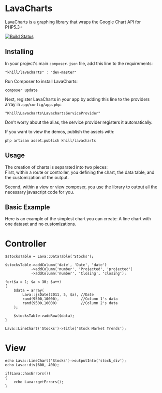 LavaCharts
==========

LavaCharts is a graphing library that wraps the Google Chart API for PHP5.3+


[![Build Status](https://travis-ci.org/kevinkhill/LavaCharts.png?branch=master)](https://travis-ci.org/kevinkhill/LavaCharts)
  
Installing
-----------
In your project's main ```composer.json``` file, add this line to the requirements:  

  ```
  "khill/lavacharts" : "dev-master"
  ```  

Run Composer to install LavaCharts:  

  ```
  composer update
  ```

Next, register LavaCharts in your app by adding this line to the providers array in ```app/config/app.php```:  

  ```
  "Khill\Lavacharts\LavachartsServiceProvider"
  ```

  Don't worry about the alias, the service provider registers it automatically.

If you want to view the demos, publish the assets with:

  ```
  php artisan asset:publish khill/lavacharts
  ```  
  
Usage
-----
The creation of charts is separated into two pieces:  
First, within a route or controller, you defining the chart, the data table, and the customization of the output.

Second, within a view or view composer, you use the library to output all the necessary javascript code for you.
  
Basic Example
-------------
Here is an example of the simplest chart you can create: A line chart with one dataset and no customizations.  
  
Controller
==========
  ```
  $stocksTable = Lava::DataTable('Stocks');

  $stocksTable->addColumn('date', 'Date', 'date')
              ->addColumn('number', 'Projected', 'projected')
              ->addColumn('number', 'Closing', 'closing');

  for($a = 1; $a < 30; $a++)
  {
      $data = array(
          Lava::jsDate(2011, 5, $a), //Date
          rand(9500,10000),          //Column 1's data
          rand(9500,10000)           //Column 2's data
      );

      $stocksTable->addRow($data);
  }

  Lava::LineChart('Stocks')->title('Stock Market Trends');
  ```
    
View
====
  ```
  echo Lava::LineChart('Stocks')->outputInto('stock_div');
  echo Lava::div(600, 400);

  if(Lava::hasErrors())
  {
      echo Lava::getErrors();
  }
  ```